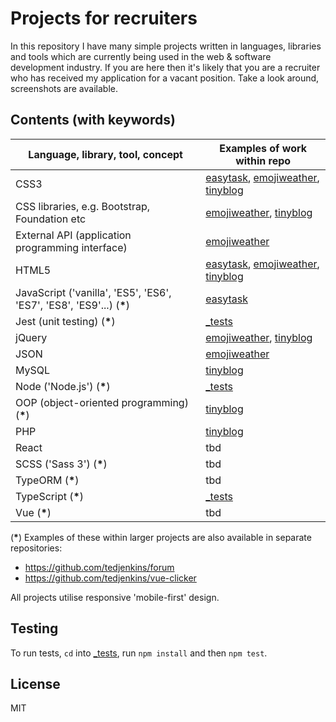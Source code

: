 # Projects for recruiters

In this repository I have many simple projects written in languages, libraries and tools which are currently being used in the web & software development industry. If you are here then it's likely that you are a recruiter who has received my application for a vacant position. Take a look around, screenshots are available.

## Contents (with keywords)

| Language, library, tool, concept                                      | Examples of work within repo                                             |
| --------------------------------------------------------------------- | ------------------------------------------------------------------------ |
| CSS3                                                                  | [easytask](easytask), [emojiweather](emojiweather), [tinyblog](tinyblog) |
| CSS libraries, e.g. Bootstrap, Foundation etc                         | [emojiweather](emojiweather), [tinyblog](tinyblog)                       |
| External API (application programming interface)                      | [emojiweather](emojiweather)                                             |
| HTML5                                                                 | [easytask](easytask), [emojiweather](emojiweather), [tinyblog](tinyblog) |
| JavaScript ('vanilla', 'ES5', 'ES6', 'ES7', 'ES8', 'ES9'...) (**\***) | [easytask](easytask)                                                     |
| Jest (unit testing) (**\***)                                          | [\_tests](_tests)                                                        |
| jQuery                                                                | [emojiweather](emojiweather), [tinyblog](tinyblog)                       |
| JSON                                                                  | [emojiweather](emojiweather)                                             |
| MySQL                                                                 | [tinyblog](tinyblog)                                                     |
| Node ('Node.js') (**\***)                                             | [\_tests](_tests)                                                        |
| OOP (object-oriented programming) (**\***)                            | [tinyblog](tinyblog)                                                     |
| PHP                                                                   | [tinyblog](tinyblog)                                                     |
| React                                                                 | tbd                                                                      |
| SCSS ('Sass 3') (**\***)                                              | tbd                                                                      |
| TypeORM (**\***)                                                      | tbd                                                                      |
| TypeScript (**\***)                                                   | [\_tests](_tests)                                                        |
| Vue (**\***)                                                          | tbd                                                                      |

(**\***) Examples of these within larger projects are also available in separate repositories:

- https://github.com/tedjenkins/forum
- https://github.com/tedjenkins/vue-clicker

All projects utilise responsive 'mobile-first' design.

## Testing

To run tests, `cd` into [\_tests](_tests), run `npm install` and then `npm test`.

## License

MIT
